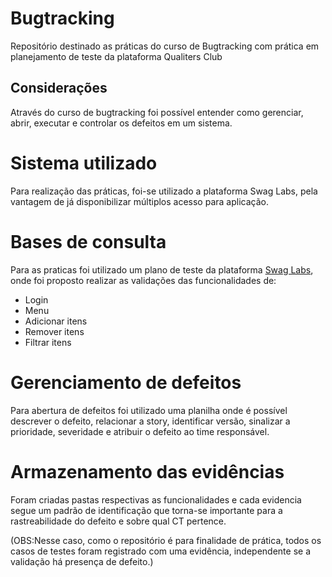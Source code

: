 # Bugtracking
 Repositório destinado as práticas do curso de Bugtracking com prática em planejamento de teste da plataforma Qualiters Club

## Considerações
Através do curso de bugtracking foi possível entender como gerenciar, abrir, executar e controlar os defeitos em um sistema. 

# Sistema utilizado 
Para realização das práticas, foi-se utilizado a plataforma Swag Labs, pela vantagem de já disponibilizar múltiplos acesso para aplicação. 

# Bases de consulta 
Para as praticas foi utilizado um plano de teste da plataforma [Swag Labs](https://www.saucedemo.com/v1/), onde foi proposto realizar as validações das funcionalidades de:

- Login
- Menu
- Adicionar itens
- Remover itens
- Filtrar itens

# Gerenciamento de defeitos
Para abertura de defeitos foi utilizado uma planilha onde é possível descrever o defeito, relacionar a story, identificar versão, sinalizar a prioridade, severidade e atribuir o defeito ao time responsável. 

# Armazenamento das evidências
Foram criadas pastas respectivas as funcionalidades e cada evidencia segue um padrão de identificação que torna-se importante para a rastreabilidade do defeito e sobre qual CT pertence.

(OBS:Nesse caso, como o repositório é para finalidade de prática, todos os casos de testes foram registrado com uma evidência, independente se a validação há presença de defeito.)

